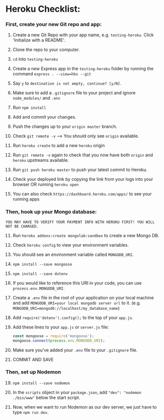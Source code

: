 # Heroku Checklist:

### First, create your new Git repo and app:

1. Create a new Git Repo with your app name, e.g. `testing-heroku`. Click 'Initialize with a README'.

2. Clone the repo to your computer.

3. `cd` into `testing-heroku`

3. Create a new Express app in the `testing-heroku` folder by running the command `express . --view=hbs --git`

4. Say `y` to `destination is not empty, continue? [y/N]`.

4. Make sure to add a `.gitignore` file to your project and ignore `node_modules/` and `.env`

5. Run `npm install`

4. Add and commit your changes.

5. Push the changes up to your `origin master` branch.

6. Check `git remote -v` --> You should only see `origin` available.

7. Run `heroku create` to add a new `heroku` origin

8. Run `git remote -v` again to check that you now have both `origin` and `heroku` upstreams available.

9. Run `git push heroku master` to push your latest commit to Heroku.

10. Check your deployed link by copying the link from your logs into your browser OR running `heroku open`

10. You can also check `https://dashboard.heroku.com/apps/` to see your running apps

### Then, hook up your Mongo database:

```YOU MAY HAVE TO VERIFY YOUR PAYMENT INFO WITH HEROKU FIRST! YOU WILL NOT BE CHARGED.```

11. Run `heroku addons:create mongolab:sandbox` to create a new Mongo DB.

12. Check `heroku config` to view your environment variables.

13. You should see an environment variable called `MONGODB_URI`.

13. `npm install --save mongoose`

14. `npm install --save dotenv`

14. If you would like to reference this URI in your code, you can use `process.env.MONGODB_URI`.

15. Create a `.env` file in the root of your application on your local machine and add `MONGODB_URI=your local mongodb server url` to it. (e.g. `MONGODB_URI=mongodb://localhost/my_database_name`)

16. Add `require('dotenv').config();` to the top of your `app.js`.

17. Add these lines to your `app.js` or `server.js` file: 

	```javascript
	const mongoose = require('mongoose');
	mongoose.connect(process.env.MONGODB_URI); 
	```

16. Make sure you've added your `.env` file to your `.gitignore` file.

18. COMMIT AND SAVE

### Then, set up Nodemon

19. `npm install --save nodemon`

20. In the `scripts` object in your `package.json`, add `"dev": "nodemon ./bin/www"` below the start script.

21. Now, when we want to run Nodemon as our dev server, we just have to type `npm run dev`.
